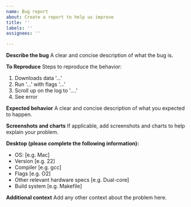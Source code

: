 ```yaml
---
name: Bug report
about: Create a report to help us improve
title: ''
labels: ''
assignees: ''

---
```


**Describe the bug**
A clear and concise description of what the bug is.

**To Reproduce**
Steps to reproduce the behavior:
1. Downloads data '...'
2. Run '...' with flags '...'
3. Scroll up on the log to '....'
4. See error

**Expected behavior**
A clear and concise description of what you expected to happen.

**Screenshots and charts**
If applicable, add screenshots and charts to help explain your problem.

**Desktop (please complete the following information):**
 - OS: [e.g. Mac]
 - Version [e.g. 22]
 - Compiler [e.g. gcc]
 - Flags [e.g. O2]
 - Other relevant hardware specs [e.g. Dual-core]
 - Build system [e.g. Makefile]

**Additional context**
Add any other context about the problem here.
